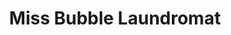 ---
title: "Miss Bubble Laundromat"
url: /new-york/miss-bubble-laundromat-west-116th-street/
shop: laundry
---